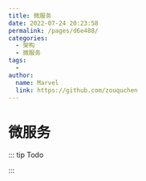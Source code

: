 ```yaml
---
title: 微服务
date: 2022-07-24 20:23:58
permalink: /pages/d6e488/
categories:
  - 架构
  - 微服务
tags:
  - 
author: 
  name: Marvel
  link: https://github.com/zouquchen
---
```

# 微服务

::: tip Todo

:::